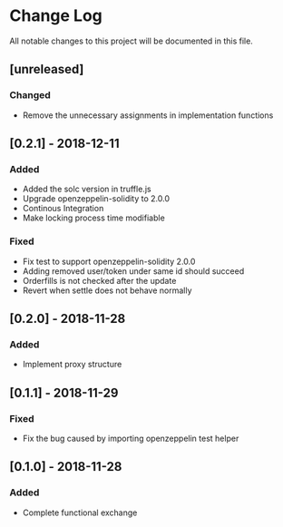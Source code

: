 # Change Log
All notable changes to this project will be documented in this file.

## [unreleased]
### Changed
- Remove the unnecessary assignments in implementation functions

## [0.2.1] - 2018-12-11
### Added
- Added the solc version in truffle.js
- Upgrade openzeppelin-solidity to 2.0.0
- Continous Integration
- Make locking process time modifiable

### Fixed
- Fix test to support openzeppelin-solidity 2.0.0
- Adding removed user/token under same id should succeed
- Orderfills is not checked after the update
- Revert when settle does not behave normally

## [0.2.0] - 2018-11-28
### Added
- Implement proxy structure

## [0.1.1] - 2018-11-29
### Fixed
- Fix the bug caused by importing openzeppelin test helper

## [0.1.0] - 2018-11-28
### Added
- Complete functional exchange
